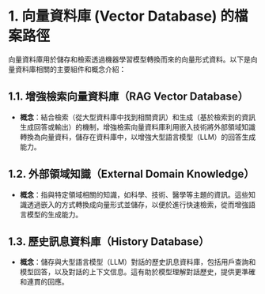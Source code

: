 # 1. 向量資料庫 (Vector Database) 的檔案路徑
向量資料庫用於儲存和檢索透過機器學習模型轉換而來的向量形式資料。以下是向量資料庫相關的主要組件和概念介紹：


## 1.1. 增強檢索向量資料庫（RAG Vector Database）
- **概念**：結合檢索（從大型資料庫中找到相關資訊）和生成（基於檢索到的資訊生成回答或輸出）的機制，增強檢索向量資料庫利用嵌入技術將外部領域知識轉換為向量資料，儲存在資料庫中，以增強大型語言模型（LLM）的回答生成能力。


## 1.2. 外部領域知識（External Domain Knowledge）
- **概念**：指與特定領域相關的知識，如科學、技術、醫學等主題的資訊。這些知識透過嵌入的方式轉換成向量形式並儲存，以便於進行快速檢索，從而增強語言模型的生成能力。


## 1.3. 歷史訊息資料庫（History Database）
- **概念**：儲存與大型語言模型（LLM）對話的歷史訊息資料庫，包括用戶查詢和模型回答，以及對話的上下文信息。這有助於模型理解對話歷史，提供更準確和連貫的回應。

